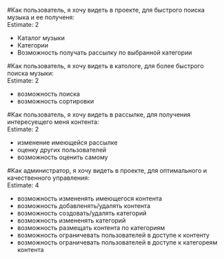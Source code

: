 
#Как пользователь, я хочу видеть в проекте, для быстрого поиска музыка и ее полученя:   
Estimate: 2
-	Каталог музыки
-	Категории 
-	Возможность получать рассылку по выбранной категории

#Как пользователь, я хочу видеть в катологе, для более быстрого поиска музыки:  
Estimate: 2
 - возможность поиска
 - возможность сортировки

#Как пользователь, я хочу видеть в рассылке, для получения интересуещего меня контента:  
Estimate: 2
 - изменение имеющейся рассылке
 - оценку других пользователей
 - возможность оценить самому
 
#Как администратор, я хочу видеть в проекте, для оптимального и качественного управления:   
Estimate: 4
 - возможность измененять имеющегося контента
 - возможность добавленять/удалять контента
 - возможность создовать/удалять категорий
 - возможность измененять категорий
 - возможность размещать контента по категориям
 - возможность ограничевать пользователей в доступе к контенту
 - возможность ограничевать пользователей в доступе к категореям контента
